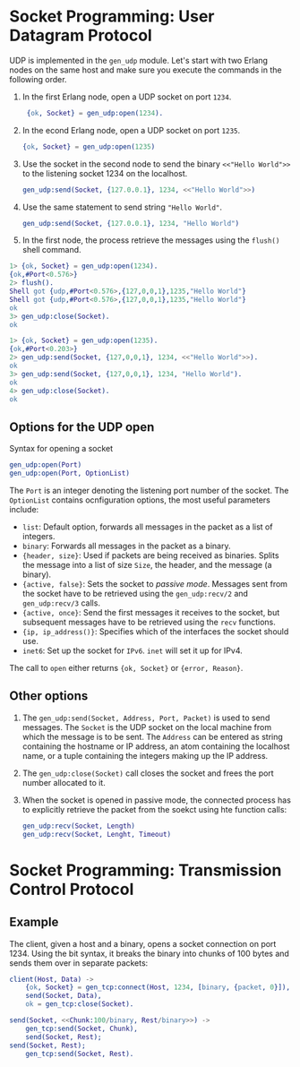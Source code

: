 # Socket Programming: User Datagram Protocol
UDP is implemented in the `gen_udp` module. Let's start with two Erlang nodes on the same host and make sure you execute the commands in the following order.
1. In the first Erlang node, open a UDP socket on port `1234`.
   
   ``` erlang
    {ok, Socket} = gen_udp:open(1234).
   ```
2. In the econd Erlang node, open a UDP socket on port `1235`.
   
   ``` erlang
   {ok, Socket} = gen_udp:open(1235)
   ```
3. Use the socket in the second node to send the binary `<<"Hello World">>` to the listening socket 1234 on the localhost.
   
   ```erlang
   gen_udp:send(Socket, {127.0.0.1}, 1234, <<"Hello World">>)
   ```
4. Use the same statement to send string `"Hello World"`.
   
   ```erlang
   gen_udp:send(Socket, {127.0.0.1}, 1234, "Hello World")
   ```
5. In the first node, the process retrieve the messages using the `flush()` shell command.
```erlang
1> {ok, Socket} = gen_udp:open(1234).
{ok,#Port<0.576>}
2> flush().
Shell got {udp,#Port<0.576>,{127,0,0,1},1235,"Hello World"}
Shell got {udp,#Port<0.576>,{127,0,0,1},1235,"Hello World"}
ok
3> gen_udp:close(Socket).
ok
```
```erlang
1> {ok, Socket} = gen_udp:open(1235).
{ok,#Port<0.203>}
2> gen_udp:send(Socket, {127,0,0,1}, 1234, <<"Hello World">>).
ok
3> gen_udp:send(Socket, {127,0,0,1}, 1234, "Hello World").
ok
4> gen_udp:close(Socket).
ok
```

## Options for the UDP open
Syntax for opening a socket
```erlang
gen_udp:open(Port)
gen_udp:open(Port, OptionList)
```
The `Port` is an integer denoting the listening port number of the socket. The `OptionList` contains ocnfiguration options, the most useful parameters include:
- `list`: Default option, forwards all messages in the packet as a list of integers.
- `binary`: Forwards all messages in the packet as a binary.
- `{header, size}`: Used if packets are being received as binaries. Splits the message into a list of size `Size`, the header, and the message (a binary). 
- `{active, false}`: Sets the socket to *passive mode*. Messages sent from the socket have to be retrieved using the `gen_udp:recv/2` and `gen_udp:recv/3` calls.
- `{active, once}`: Send the first messages it receives to the socket, but subsequent messages have to be retrieved using the `recv` functions.
- `{ip, ip_address()}`: Specifies which of the interfaces the socket should use.
- `inet6`: Set up the socket for `IPv6`. `inet` will set it up for IPv4.

The call to `open` either returns `{ok, Socket}` or `{error, Reason}`.
## Other options
1. The `gen_udp:send(Socket, Address, Port, Packet)` is used to send messages. The `Socket` is the UDP socket on the local machine from which the message is to be sent. The `Address` can be entered as string containing the hostname or IP address, an atom containing the localhost name, or a tuple containing the integers making up the IP address.
2. The `gen_udp:close(Socket)` call closes the socket and frees the port number allocated to it.
3. When the socket is opened in passive mode, the connected process has to explicitly retrieve the packet from the soekct using hte function calls:
   
   ```erlang
   gen_udp:recv(Socket, Length)
   gen_udp:recv(Socket, Lenght, Timeout)
   ```

# Socket Programming: Transmission Control Protocol
## Example
The client, given a host and a binary, opens a socket connection on port 1234. Using the bit syntax, it breaks the binary into chunks of 100 bytes and sends them over in separate packets:
```erlang
client(Host, Data) ->
    {ok, Socket} = gen_tcp:connect(Host, 1234, [binary, {packet, 0}]),
    send(Socket, Data),
    ok = gen_tcp:close(Socket).

send(Socket, <<Chunk:100/binary, Rest/binary>>) ->
    gen_tcp:send(Socket, Chunk),
    send(Socket, Rest);
send(Socket, Rest);
    gen_tcp:send(Socket, Rest).
```
